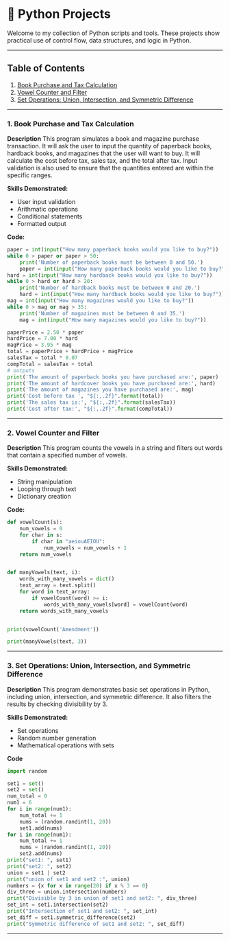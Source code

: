 # 🐍 Python Projects
Welcome to my collection of Python scripts and tools. These projects show practical use of control flow, data structures, and logic in Python.


---

## Table of Contents

1. [Book Purchase and Tax Calculation](#book-purchase-and-tax-calculation)
2. [Vowel Counter and Filter](#vowel-counter-and-filter)
3. [Set Operations: Union, Intersection, and Symmetric Difference](#set-operations-union-intersection-and-symmetric-difference)

---
### 1. **Book Purchase and Tax Calculation**

**Description**
This program simulates a book and magazine purchase transaction. It will ask the user to input the quantity of paperback books, hardback books, and magazines that the user will want to buy. It will calculate the cost before tax, sales tax, and the total after tax. Input validation is also used to ensure that the quantities entered are within the specific ranges.

**Skills Demonstrated:**
- User input validation
- Arithmatic operations
- Conditional statements
- Formatted output

**Code:**
```python
paper = int(input("How many paperback books would you like to buy?"))
while 0 > paper or paper > 50:
    print('Number of paperback books must be between 0 and 50.')
    paper = int(input("How many paperback books would you like to buy?"))
hard = int(input("How many hardback books would you like to buy?"))
while 0 > hard or hard > 20:
    print('Number of hardback books must be between 0 and 20.')
    hard = int(input("How many hardback books would you like to buy?"))
mag = int(input("How many magazines would you like to buy?"))
while 0 > mag or mag > 35:
    print('Number of magazines must be between 0 and 35.')
    mag = int(input("How many magazines would you like to buy?"))

paperPrice = 2.50 * paper
hardPrice = 7.00 * hard
magPrice = 3.95 * mag
total = paperPrice + hardPrice + magPrice
salesTax = total * 0.07
compTotal = salesTax + total
# outputs
print('The amount of paperback books you have purchased are:', paper)
print('The amount of hardcover books you have purchased are:', hard)
print('The amount of magazines you have purchased are:', mag)
print('Cost before tax ', "${:,.2f}".format(total))
print('The sales tax is:', "${:,.2f}".format(salesTax))
print('Cost after tax:', "${:,.2f}".format(compTotal))
```
---
### 2. **Vowel Counter and Filter**

**Description**
This program counts the vowels in a string and filters out words that contain a specified number of vowels.

**Skills Demonstrated:**
- String manipulation
- Looping through text
- Dictionary creation

**Code:**
```python
def vowelCount(s):
    num_vowels = 0
    for char in s:
        if char in "aeiouAEIOU":
            num_vowels = num_vowels + 1
    return num_vowels


def manyVowels(text, i):
    words_with_many_vowels = dict()
    text_array = text.split()
    for word in text_array:
        if vowelCount(word) >= i:
            words_with_many_vowels[word] = vowelCount(word)
    return words_with_many_vowels


print(vowelCount('Amendment'))

print(manyVowels(text, 3))
```
---
### 3. **Set Operations: Union, Intersection, and Symmetric Difference**

**Description**
This program demonstrates basic set operations in Python, including union, intersection, and symmetric difference. It also filters the results by checking divisibility by 3.

**Skills Demonstrated:**
- Set operations
- Random number generation
- Mathematical operations with sets

**Code**
```python
import random

set1 = set()
set2 = set()
num_total = 0
num1 = 6
for i in range(num1):
    num_total += 1
    nums = (random.randint(1, 20))
    set1.add(nums)
for i in range(num1):
    num_total += 1
    nums = (random.randint(1, 20))
    set2.add(nums)
print("set1: ", set1)
print("set2: ", set2)
union = set1 | set2
print("union of set1 and set2 :", union)
numbers = {x for x in range(20) if x % 3 == 0}
div_three = union.intersection(numbers)
print("Divisible by 3 in union of set1 and set2: ", div_three)
set_int = set1.intersection(set2)
print("Intersection of set1 and set2: ", set_int)
set_diff = set1.symmetric_difference(set2)
print("Symmetric difference of set1 and set2: ", set_diff)
```
---